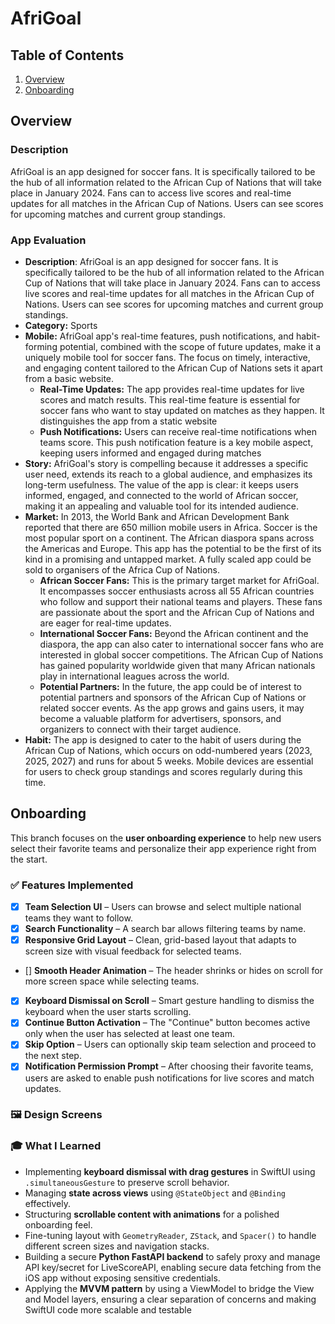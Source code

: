 # AfriGoal

## Table of Contents

1. [Overview](#Overview)
2. [Onboarding](#Onboarding)

## Overview

### Description

AfriGoal is an app designed for soccer fans. It is specifically tailored to be the hub of all information related to the African Cup of Nations that will take place in January 2024. Fans can to access live scores and real-time updates for all matches in the African Cup of Nations. Users can see scores for upcoming matches and current group standings. 

### App Evaluation

   - **Description**: AfriGoal is an app designed for soccer fans. It is specifically tailored to be the hub of all information related to the African Cup of Nations that will take place in January 2024. Fans can to access live scores and real-time updates for all matches in the African Cup of Nations. Users can see scores for upcoming matches and current group standings. 
   - **Category:** Sports
   - **Mobile:**  AfriGoal app's real-time features, push notifications, and habit-forming potential, combined with the scope of future updates, make it a uniquely mobile tool for soccer fans. The focus on timely, interactive, and engaging content tailored to the African Cup of Nations sets it apart from a basic website. 
       - **Real-Time Updates:** The app provides real-time updates for live scores and match results. This real-time feature is essential for soccer fans who want to stay updated on matches as they happen. It distinguishes the app from a static website
       - **Push Notifications:** Users can receive real-time notifications when teams score. This push notification feature is a key mobile aspect, keeping users informed and engaged during matches
   - **Story:** AfriGoal's story is compelling because it addresses a specific user need, extends its reach to a global audience, and emphasizes its long-term usefulness. The value of the app is clear: it keeps users informed, engaged, and connected to the world of African soccer, making it an appealing and valuable tool for its intended audience. 
   - **Market:** In 2013, the World Bank and African Development Bank reported that there are 650 million mobile users in Africa. Soccer is the most popular sport on a continent. The African diaspora spans across the Americas and Europe. This app has the potential to be the first of its kind in a promising and untapped market. A fully scaled app could be sold to organisers of the Africa Cup of Nations. 
       - **African Soccer Fans:** This is the primary target market for AfriGoal. It encompasses soccer enthusiasts across all 55 African countries who follow and support their national teams and players. These fans are passionate about the sport and the African Cup of Nations and are eager for real-time updates.
       - **International Soccer Fans:** Beyond the African continent and the diaspora, the app can also cater to international soccer fans who are interested in global soccer competitions. The African Cup of Nations has gained popularity worldwide given that many African nationals play in international leagues across the world. 
       - **Potential Partners:** In the future, the app could be of interest to potential partners and sponsors of the African Cup of Nations or related soccer events. As the app grows and gains users, it may become a valuable platform for advertisers, sponsors, and organizers to connect with their target audience.
   - **Habit:** The app is designed to cater to the habit of users during the African Cup of Nations, which occurs on odd-numbered years (2023, 2025, 2027) and runs for about 5 weeks. Mobile devices are essential for users to check group standings and scores regularly during this time.


## Onboarding

This branch focuses on the **user onboarding experience** to help new users select their favorite teams and personalize their app experience right from the start.

### ✅ Features Implemented

- [x] **Team Selection UI** – Users can browse and select multiple national teams they want to follow.
- [x] **Search Functionality** – A search bar allows filtering teams by name.
- [x] **Responsive Grid Layout** – Clean, grid-based layout that adapts to screen size with visual feedback for selected teams.
- [] **Smooth Header Animation** – The header shrinks or hides on scroll for more screen space while selecting teams.
- [x] **Keyboard Dismissal on Scroll** – Smart gesture handling to dismiss the keyboard when the user starts scrolling.
- [x] **Continue Button Activation** – The "Continue" button becomes active only when the user has selected at least one team.
- [x] **Skip Option** – Users can optionally skip team selection and proceed to the next step.
- [x] **Notification Permission Prompt** – After choosing their favorite teams, users are asked to enable push notifications for live scores and match updates.

### 🖼️ Design Screens


### 🎓 What I Learned
- Implementing **keyboard dismissal with drag gestures** in SwiftUI using `.simultaneousGesture` to preserve scroll behavior.
- Managing **state across views** using `@StateObject` and `@Binding` effectively.
- Structuring **scrollable content with animations** for a polished onboarding feel.
- Fine-tuning layout with `GeometryReader`, `ZStack`, and `Spacer()` to handle different screen sizes and navigation stacks.
- Building a secure **Python FastAPI backend** to safely proxy and manage API key/secret for LiveScoreAPI, enabling secure data fetching from the iOS app without exposing sensitive credentials.
- Applying the **MVVM pattern** by using a ViewModel to bridge the View and Model layers, ensuring a clear separation of concerns and making SwiftUI code more scalable and testable
